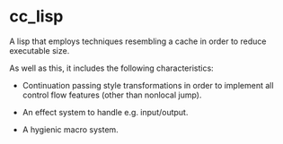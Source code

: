 cc_lisp
=======

A lisp that employs techniques resembling a cache in order to reduce executable size.

As well as this, it includes the following characteristics:

* Continuation passing style transformations in order to implement all control flow features (other than nonlocal jump).

* An effect system to handle e.g. input/output.

* A hygienic macro system.
